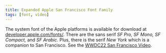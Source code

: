```yaml
---
title: Expanded Apple San Francisco Font Family
tags: [font, video]
---
```

The system font of the Apple platforms is available for download at [developer.apple.com/fonts/](https://developer.apple.com/fonts/). There are the sans serif *SF Pro, SF Mono, SF Compact,* and *SF Arabic.* Plus, there is the serif *New York* which is a companion to San Francisco. See the [WWDC22 San Francisco Video](https://developer.apple.com/videos/play/wwdc2022/110381/).
